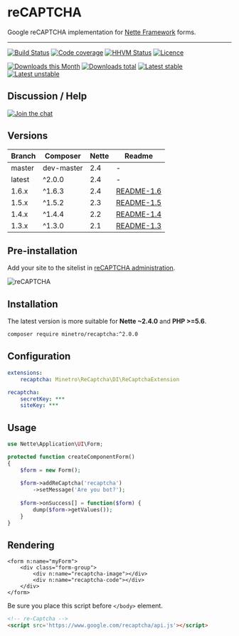 # reCAPTCHA

Google reCAPTCHA implementation for [Nette Framework](https://github.com/nette/forms) forms.

-----

[![Build Status](https://img.shields.io/travis/minetro/reCAPTCHA.svg?style=flat-square)](https://travis-ci.org/minetro/reCAPTCHA)
[![Code coverage](https://img.shields.io/coveralls/minetro/reCAPTCHA.svg?style=flat-square)](https://coveralls.io/r/minetro/reCAPTCHA)
[![HHVM Status](https://img.shields.io/hhvm/minetro/reCAPTCHA.svg?style=flat-square)](http://hhvm.h4cc.de/package/minetro/reCAPTCHA)
[![Licence](https://img.shields.io/packagist/l/minetro/recaptcha.svg?style=flat-square)](https://packagist.org/packages/minetro/recaptcha)

[![Downloads this Month](https://img.shields.io/packagist/dm/minetro/recaptcha.svg?style=flat-square)](https://packagist.org/packages/minetro/recaptcha)
[![Downloads total](https://img.shields.io/packagist/dt/minetro/recaptcha.svg?style=flat-square)](https://packagist.org/packages/minetro/recaptcha)
[![Latest stable](https://img.shields.io/packagist/v/minetro/recaptcha.svg?style=flat-square)](https://packagist.org/packages/minetro/recaptcha)
[![Latest unstable](https://img.shields.io/packagist/vpre/minetro/recaptcha.svg?style=flat-square)](https://packagist.org/packages/minetro/recaptcha)

## Discussion / Help

[![Join the chat](https://img.shields.io/gitter/room/minetro/nette.svg?style=flat-square)](https://gitter.im/minetro/nette?utm_source=badge&utm_medium=badge&utm_campaign=pr-badge&utm_content=badge)

## Versions

| Branch | Composer   | Nette | Readme |
|--------|------------|------ | -------|
| master | dev-master | 2.4   | -      |
| latest | ^2.0.0     | 2.4   | -      |
| 1.6.x  | ^1.6.3     | 2.4   | [README-1.6](https://github.com/minetro/reCAPTCHA/blob/master/src/.docs/README-1.6.md) |
| 1.5.x  | ^1.5.2     | 2.3   | [README-1.5](https://github.com/minetro/reCAPTCHA/blob/master/src/.docs/README-1.5.md) |
| 1.4.x  | ^1.4.4     | 2.2   | [README-1.4](https://github.com/minetro/reCAPTCHA/blob/master/src/.docs/README-1.4.md) |
| 1.3.x  | ^1.3.0     | 2.1   | [README-1.3](https://github.com/minetro/reCAPTCHA/blob/master/src/.docs/README-1.3.md) |

## Pre-installation

Add your site to the sitelist in [reCAPTCHA administration](https://www.google.com/recaptcha/admin#list).

![reCAPTCHA](https://raw.githubusercontent.com/minetro/recaptcha/master/.docs/recaptcha.png)

## Installation

The latest version is more suitable for **Nette ~2.4.0** and **PHP >=5.6**.

```sh
composer require minetro/recaptcha:^2.0.0
```

## Configuration

```yaml
extensions:
    recaptcha: Minetro\ReCaptcha\DI\ReCaptchaExtension

recaptcha:
    secretKey: ***
    siteKey: ***
```

## Usage

```php
use Nette\Application\UI\Form;

protected function createComponentForm() 
{
    $form = new Form();
    
    $form->addReCaptcha('recaptcha')
        ->setMessage('Are you bot?');
    
    $form->onSuccess[] = function($form) {
        dump($form->getValues());
    }
}
```

## Rendering

```smarty
<form n:name="myForm">
	<div class="form-group">
		<div n:name="recaptcha-image"></div>
		<div n:name="recaptcha-code"></div>
	</div>
</form>
```

Be sure you place this script before `</body>` element.

```html
<!-- re-Captcha -->
<script src='https://www.google.com/recaptcha/api.js'></script>
```
